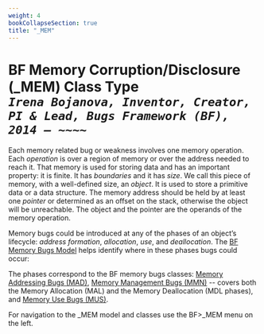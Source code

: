 ```yaml
---
weight: 4
bookCollapseSection: true
title: "_MEM"
---
```

# BF Memory Corruption/Disclosure (_MEM) Class Type <br/> _`Irena Bojanova, Inventor, Creator, PI & Lead, Bugs Framework (BF), 2014 – ~~~~`_

Each memory related bug or weakness involves one memory operation. Each _operation_ is over a region of memory or over the address needed to reach it. That memory is used for storing data and has an important property: it is finite. It has _boundaries_ and it has _size_. We call this piece of memory, with a well-defined size, an _object_. It is used to store a primitive data or a data structure. The memory address should be held by at least one _pointer_ or determined as an offset on the stack, otherwise the object will be unreachable. The object and the pointer are the operands of the memory operation.

Memory bugs could be introduced at any of the phases of an object’s lifecycle: _address formation_, _allocation_, _use_, and _deallocation_. The [BF Memory Bugs Model](/Info/BF%20Classes/_MEM/Model) helps identify where in these phases bugs could occur: 

The phases correspond to the BF memory bugs classes: [Memory Addressing Bugs (MAD)](/Info/BF%20Classes/_mem/mad), [Memory Management Bugs (MMN)](/Info/BF%20Classes/_mem/mmn) -- covers both the Memory Allocation (MAL) and the Memory Deallocation (MDL phases), and [Memory Use Bugs (MUS)](/Info/BF%20Classes/_mem/mus).

For navigation to the _MEM model and classes use the BF>_MEM menu on the left.
